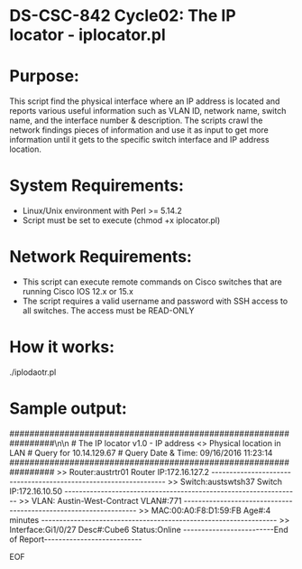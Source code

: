 # DS-CSC-842 Cycle02: The IP locator - iplocator.pl

# Purpose:
This script find the physical interface where an IP address is located and reports various useful information such as VLAN ID, network name, switch name, and the interface number & description. 
The scripts crawl the network findings pieces of information and use it as input to get more information until it gets to the specific switch interface and IP address location. 

# System Requirements: 
- Linux/Unix environment with Perl >= 5.14.2
- Script must be set to execute (chmod +x iplocator.pl)

# Network Requirements:
- This script can execute remote commands on Cisco switches that are running Cisco IOS 12.x or 15.x
- The script requires a valid username and password with SSH access to all switches. The access must be READ-ONLY

# How it works: 
./iplodaotr.pl <IPv4 address>

# Sample output:
\#################################################################\n\n
\#	The IP locator v1.0 - IP address <> Physical location in LAN
\#				        Query for 10.14.129.67 
\#		      Query Date & Time: 09/16/2016 11:23:14
\#################################################################
\>> Router:austrtr01 Router 		IP:172.16.127.2
\-----------------------------------------------------------------
\>> Switch:austswtsh37 Switch 	IP:172.16.10.50
\-----------------------------------------------------------------
\>> VLAN: Austin-West-Contract 	VLAN#:771
\-----------------------------------------------------------------
\>> MAC:00:A0:F8:D1:59:FB 		Age#:4 minutes
\-----------------------------------------------------------------
\>> Interface:Gi1/0/27 Desc#:Cube6 Status:Online
\-------------------------End of Report---------------------------

EOF

